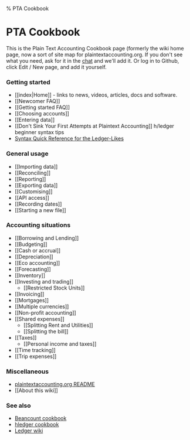 % PTA Cookbook
# PTA Cookbook

This is the Plain Text Accounting Cookbook page
(formerly the wiki home page, now a sort of site map for plaintextaccounting.org.
If you don't see what you need, ask for it in the [chat](index.html#news-discussion) and we'll add it. 
Or log in to Github, click Edit / New page, and add it yourself.

### Getting started

- [[index|Home]] - links to news, videos, articles, docs and software.
- [[Newcomer FAQ]]
- [[Getting started FAQ]]
- [[Choosing accounts]]
- [[Entering data]]
- [[Don't Sink Your First Attempts at Plaintext Accounting]] h/ledger beginner syntax tips
- [Syntax Quick Reference for the Ledger-Likes](https://plaintextaccounting.org/quickref/)

### General usage

- [[Importing data]]
- [[Reconciling]]
- [[Reporting]]
- [[Exporting data]]
- [[Customising]]
- [[API access]]
- [[Recording dates]]
- [[Starting a new file]]

### Accounting situations

- [[Borrowing and Lending]]
- [[Budgeting]]
- [[Cash or accrual]]
- [[Depreciation]]
- [[Eco accounting]]
- [[Forecasting]]
- [[Inventory]]
- [[Investing and trading]]
  - [[Restricted Stock Units]]
- [[Invoicing]]
- [[Mortgages]]
- [[Multiple currencies]]
- [[Non-profit accounting]]
- [[Shared expenses]]
  - [[Splitting Rent and Utilities]]
  - [[Splitting the bill]]
- [[Taxes]]
  - [[Personal income and taxes]]
- [[Time tracking]]
- [[Trip expenses]]

### Miscellaneous

- [plaintextaccounting.org README](https://github.com/plaintextaccounting/plaintextaccounting#readme)
- [[About this wiki]]

### See also

- [Beancount cookbook](https://beancount.github.io/docs/command_line_accounting_cookbook.html)
- [hledger cookbook](https://hledger.org/cookbook.html)
- [Ledger wiki](https://github.com/ledger/ledger/wiki)
